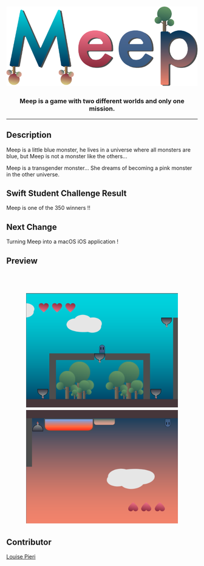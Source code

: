 <h1 align="center">
<br>
<img src="assets/logo.png" alt="Meep Game"  width="600"/>
<br>
</h1>

<h3 align="center">Meep is a game with two different worlds and only one mission.</h3>

---

## Description

Meep is a little blue monster, he lives in a universe where all monsters are blue, but Meep is not a monster like the others...

Meep is a transgender monster... She dreams of becoming a pink monster in the other universe.

## Swift Student Challenge Result

Meep is one of the 350 winners !!

## Next Change

Turning Meep into a macOS iOS application !

## Preview

<h1 align="center">
<br>
<img src="assets/preview_world_2.png" alt="World 2"  width="400"/>
<img src="assets/preview_world_1.png" alt="World 1"  width="400"/>
<br>
</h1>

## Contributor

[Louise Pieri](https://github.com/lpieri)
